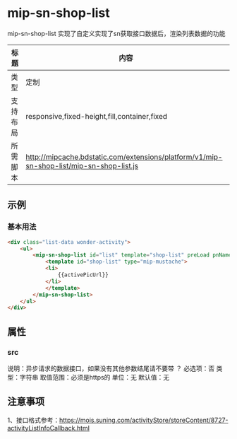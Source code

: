 # mip-sn-shop-list

mip-sn-shop-list 实现了自定义实现了sn获取接口数据后，渲染列表数据的功能

标题|内容
----|----
类型|定制
支持布局|responsive,fixed-height,fill,container,fixed
所需脚本|http://mipcache.bdstatic.com/extensions/platform/v1/mip-sn-shop-list/mip-sn-shop-list.js

## 示例

### 基本用法

```html
<div class="list-data wonder-activity">
    <ul>
        <mip-sn-shop-list id="list" template="shop-list" preLoad pnName="pageNum" pn=1 src="//mois.suning.com/activityStore/storeContent/?-activityListInfoCallback.html">
            <template id="shop-list" type="mip-mustache">
            <li>
                {{activePicUrl}}
            </li>
            </template>
        </mip-sn-shop-list>
    </ul>
</div>
```


## 属性

### src

说明：异步请求的数据接口，如果没有其他参数结尾请不要带 ？
必选项：否
类型：字符串
取值范围：必须是https的
单位：无
默认值：无

## 注意事项  

1、接口格式参考：https://mois.suning.com/activityStore/storeContent/8727-activityListInfoCallback.html
